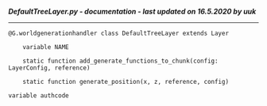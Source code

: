 ***DefaultTreeLayer.py - documentation - last updated on 16.5.2020 by uuk***
___

    @G.worldgenerationhandler class DefaultTreeLayer extends Layer

        variable NAME

        static function add_generate_functions_to_chunk(config: LayerConfig, reference)

        static function generate_position(x, z, reference, config)

    variable authcode